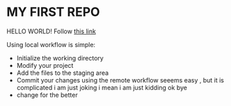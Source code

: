 # MY FIRST REPO
  HELLO WORLD!
  Follow [this link](./README.md)

  Using local workflow is simple:

  *	Initialize the working directory
  *	Modify your project
  *	Add the files to the staging area
  *	Commit your changes
 using the remote workflow seeems easy , but it is complicated
 i am just joking
 i mean i am just kidding 
 ok bye
  * change for the better
